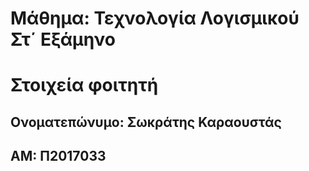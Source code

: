 # Μάθημα: Τεχνολογία Λογισμικού Στ΄ Εξάμηνο
# Στοιχεία φοιτητή
## Ονοματεπώνυμο: Σωκράτης Καραουστάς
## ΑΜ: Π2017033
